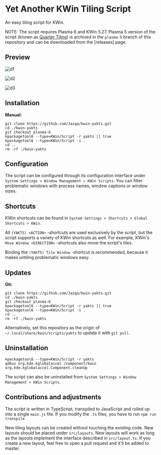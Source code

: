 # Yet Another KWin Tiling Script

An easy tiling script for KWin.

NOTE: The script requires Plasma 6 and KWin 5.27. Plasma 5 version of the script (known as [Quarter Tiling](https://github.com/Jazqa/kwin-quarter-tiling/tree/plasma-5)) is archived in the `plasma-5` branch of this repository and can be downloaded from the [releases] page.

## Preview

![d1](https://i.imgur.com/mjlK2s9.gif)

![d2](https://i.imgur.com/xsuEXhw.gif)

![d3](https://i.imgur.com/7rN8hg2.gif)

## Installation

**Manual:**

    git clone https://github.com/Jazqa/kwin-yakts.git
    cd ./kwin-yakts
    git checkout plasma-6
    kpackagetool6 --type=KWin/Script -r yakts || true
    kpackagetool6 --type=KWin/Script -i .
    cd ..
    rm -rf ./kwin-yakts

## Configuration

The script can be configured through its configuration interface under `System Settings > Window Management > KWin Scripts`. You can filter problematic windows with process names, window captions or window sizes.

## Shortcuts

KWin shortcuts can be found in `System Settings > Shortcuts > Global Shortcuts > KWin`.

All `(YAKTS) <ACTION>` -shortcuts are used exclusively by the script, but the script supports a variety of KWin shortcuts as well. For example, KWin's `Move Window <DIRECTION>` -shortcuts also move the script's tiles.

Binding the `(YAKTS) Tile Window` -shortcut is recommended, because it makes untiling problematic windows easy.

## Updates

**Git:**

    git clone https://github.com/Jazqa/kwin-yakts.git
    cd ./kwin-yakts
    git checkout plasma-6
    kpackagetool6 --type=KWin/Script -r yakts || true
    kpackagetool6 --type=KWin/Script -i .
    cd ..
    rm -rf ./kwin-yakts

Alternatively, set this repository as the origin of `~/.local/share/kwin/scripts/yakts` to update it with `git pull`.

## Uninstallation

    kpackagetool6 --type=KWin/Script -r yakts
    qdbus org.kde.kglobalaccel /component/kwin org.kde.kglobalaccel.Component.cleanUp

The script can also be uninstalled from `System Settings > Window Management > KWin Scripts`.

## Contributions and adjustments

The script is written in TypeScript, transpiled to JavaScript and rolled up into a single `main.js` file. If you modify the `.ts` files, you have to run `npm run transpile`

New tiling layouts can be created without touching the existing code. New layouts should be placed under `src/layouts`. New layouts will work as long as the layouts implement the interface described in `src/layout.ts`. If you create a new layout, feel free to open a pull request and it'll be added to master.
